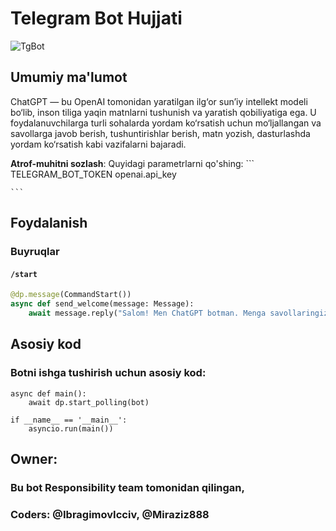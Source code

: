 # Telegram Bot Hujjati
  
![TgBot](![image](https://github.com/user-attachments/assets/ae69ce8c-a15c-4aac-8bc1-6d5b8a9e8e19)
)
   
        
## Umumiy ma'lumot  
  
ChatGPT — bu OpenAI tomonidan yaratilgan ilg‘or sun’iy intellekt modeli bo‘lib, inson tiliga yaqin matnlarni tushunish va yaratish qobiliyatiga ega. U foydalanuvchilarga turli sohalarda yordam ko‘rsatish uchun mo‘ljallangan va savollarga javob berish, tushuntirishlar berish, matn yozish, dasturlashda yordam ko‘rsatish kabi vazifalarni bajaradi.


**Atrof-muhitni sozlash**:
    Quyidagi parametrlarni qo'shing:
    ```
    TELEGRAM_BOT_TOKEN
    openai.api_key

    ```

## Foydalanish


### Buyruqlar

#### `/start`

```python
@dp.message(CommandStart())
async def send_welcome(message: Message):
    await message.reply("Salom! Men ChatGPT botman. Menga savollaringizni yozing.")  # noqa
```


## Asosiy kod
### Botni ishga tushirish uchun asosiy kod:

```main
async def main():
    await dp.start_polling(bot)

if __name__ == '__main__':
    asyncio.run(main())

```
## Owner:
### Bu bot Responsibility team tomonidan qilingan,
### Coders: @IbragimovIcciv, @Miraziz888
